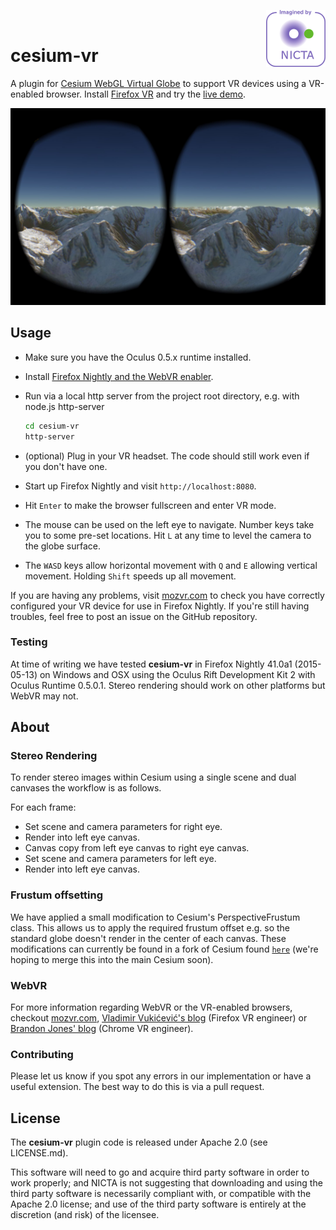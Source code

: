 <a href="http://nicta.com.au/"><img align="right" src="images/nicta_logo.png"></a>
<br>

# cesium-vr

A plugin for [Cesium WebGL Virtual Globe](http://cesiumjs.org) to support VR devices using a VR-enabled browser. Install [Firefox VR](http://mozvr.com/downloads.html) and try the [live demo](http://nicta.github.io/cesium-vr/).

[![screengrab](images/screengrab.jpg)](http://nicta.github.io/cesium-vr/)

## Usage

* Make sure you have the Oculus 0.5.x runtime installed.
* Install [Firefox Nightly and the WebVR enabler](http://mozvr.com/downloads.html).
* Run via a local http server from the project root directory, e.g. with node.js http-server

    ```bash
    cd cesium-vr
    http-server
    ```

* (optional) Plug in your VR headset. The code should still work even if you don't have one.
* Start up Firefox Nightly and visit `http://localhost:8080`.
* Hit `Enter` to make the browser fullscreen and enter VR mode.
* The mouse can be used on the left eye to navigate.  Number keys take you to some pre-set locations. Hit `L` at any time to level the camera to the globe surface.
* The `WASD` keys allow horizontal movement with `Q` and `E` allowing vertical movement. Holding `Shift` speeds up all movement.

If you are having any problems, visit [mozvr.com](http://mozvr.com) to check you have correctly configured your VR device for use in Firefox Nightly. If you're still having troubles, feel free to post an issue on the GitHub repository.

### Testing
At time of writing we have tested **cesium-vr** in Firefox Nightly 41.0a1 (2015-05-13) on Windows and OSX using the Oculus Rift Development Kit 2 with Oculus Runtime 0.5.0.1.
Stereo rendering should work on other platforms but WebVR may not.

## About

### Stereo Rendering
To render stereo images within Cesium using a single scene and dual canvases the workflow is as follows.

For each frame:

* Set scene and camera parameters for right eye.
* Render into left eye canvas.
* Canvas copy from left eye canvas to right eye canvas.
* Set scene and camera parameters for left eye.
* Render into left eye canvas.

### Frustum offsetting
We have applied a small modification to Cesium's PerspectiveFrustum class.
This allows us to apply the required frustum offset e.g. so the standard globe doesn't render in the center of each canvas. These modifications can currently be found in a fork of Cesium found [`here`](https://github.com/craigsketchley/cesium/tree/frustumOffset) (we're hoping to merge this into the main Cesium soon).

### WebVR
For more information regarding WebVR or the VR-enabled browsers, checkout [mozvr.com](http://mozvr.com), [Vladimir Vukićević's blog](http://blog.bitops.com/blog/2014/06/26/first-steps-for-vr-on-the-web/) (Firefox VR engineer) or [Brandon Jones' blog](http://blog.tojicode.com/2014/07/bringing-vr-to-chrome.html) (Chrome VR engineer).

### Contributing
Please let us know if you spot any errors in our implementation or have a useful extension.  The best way to do this is via a pull request.

## License

The **cesium-vr** plugin code is released under Apache 2.0 (see LICENSE.md).

This software will need to go and acquire third party software in order to work properly; and NICTA is not suggesting that downloading and using the third party software is necessarily compliant with, or compatible with the Apache 2.0 license; and use of the third party software is entirely at the discretion (and risk) of the licensee.
